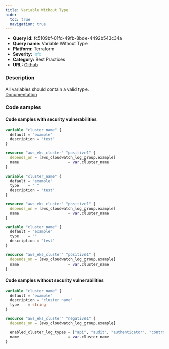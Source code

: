 ```yaml
---
title: Variable Without Type
hide:
  toc: true
  navigation: true
---
```


<style>
  .highlight .hll {
    background-color: #ff171742;
  }
  .md-content {
    max-width: 1100px;
    margin: 0 auto;
  }
</style>

-   **Query id:** fc5109bf-01fd-49fb-8bde-4492b543c34a
-   **Query name:** Variable Without Type
-   **Platform:** Terraform
-   **Severity:** <span style="color:#5bc0de">Info</span>
-   **Category:** Best Practices
-   **URL:** [Github](https://github.com/Checkmarx/kics/tree/master/assets/queries/terraform/general/variable_without_type)

### Description
All variables should contain a valid type.<br>
[Documentation](https://www.terraform.io/docs/language/values/variables.html#input-variable-documentation)

### Code samples
#### Code samples with security vulnerabilities
```tf title="Positive test num. 1 - tf file" hl_lines="1"
variable "cluster_name" {
  default = "example"
  description = "test"
}

resource "aws_eks_cluster" "positive1" {
  depends_on = [aws_cloudwatch_log_group.example]
  name                      = var.cluster_name
}

```
```tf title="Positive test num. 2 - tf file" hl_lines="3"
variable "cluster_name" {
  default = "example"
  type    = " "
  description = "test"
}

resource "aws_eks_cluster" "positive1" {
  depends_on = [aws_cloudwatch_log_group.example]
  name                      = var.cluster_name
}

```
```tf title="Positive test num. 3 - tf file" hl_lines="3"
variable "cluster_name" {
  default = "example"
  type    = ""
  description = "test"
}

resource "aws_eks_cluster" "positive1" {
  depends_on = [aws_cloudwatch_log_group.example]
  name                      = var.cluster_name
}

```


#### Code samples without security vulnerabilities
```tf title="Negative test num. 1 - tf file"
variable "cluster_name" {
  default = "example"
  description = "cluster name"
  type    = string
}

resource "aws_eks_cluster" "negative1" {
  depends_on = [aws_cloudwatch_log_group.example]

  enabled_cluster_log_types = ["api", "audit", "authenticator", "controllerManager", "scheduler"]
  name                      = var.cluster_name
}

```
